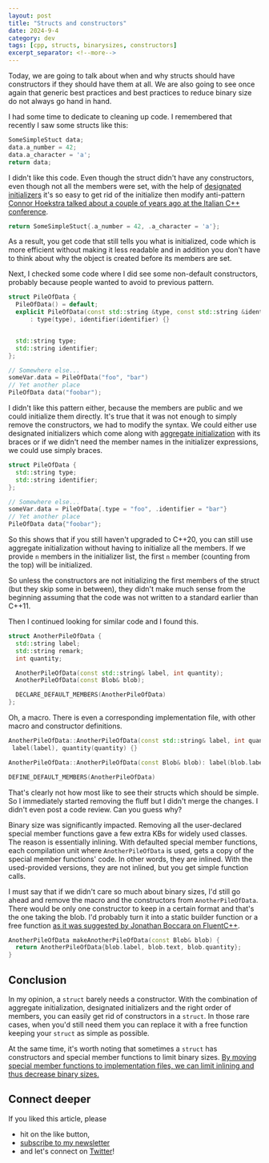 ```yaml
---
layout: post
title: "Structs and constructors"
date: 2024-9-4
category: dev
tags: [cpp, structs, binarysizes, constructors]
excerpt_separator: <!--more-->
---
```

Today, we are going to talk about when and why structs should have constructors if they should have them at all. We are also going to see once again that generic best practices and best practices to reduce binary size do not always go hand in hand.

I had some time to dedicate to cleaning up code. I remembered that recently I saw some structs like this:

```cpp
SomeSimpleStuct data;
data.a_number = 42;
data.a_character = 'a';
return data;
```

I didn't like this code. Even though the struct didn't have any constructors, even though not all the members were set, with the help of [designated initializers](https://en.cppreference.com/w/cpp/language/aggregate_initialization#Designated_initializers) it's so easy to get rid of the initialize then modify anti-pattern [Connor Hoekstra talked about a couple of years ago at the Italian C++ conference](https://www.youtube.com/live/CjHgL5EQdcY?si=0QEQc_uRH9gsb9io).

```cpp
return SomeSimpleStuct{.a_number = 42, .a_character = 'a'};
```

As a result, you get code that still tells you what is initialized, code which is more efficient without making it less readable and in addition you don't have to think about why the object is created before its members are set.

Next, I checked some code where I did see some non-default constructors, probably because people wanted to avoid to previous pattern.

```cpp
struct PileOfData {
  PileOfData() = default;
  explicit PileOfData(const std::string &type, const std::string &identifier = "")
      : type(type), identifier(identifier) {}


  std::string type;
  std::string identifier;
};

// Somewhere else...
someVar.data = PileOfData("foo", "bar")
// Yet another place
PileOfData data("foobar");
```

I didn't like this pattern either, because the members are public and we could initialize them directly. It's true that it was not enough to simply remove the constructors, we had to modify the syntax. We could either use designated initializers which come along with [aggregate initialization](https://www.sandordargo.com/blog/2024/04/17/initializations-part-2#aggregate-initialization) with its braces or if we didn't need the member names in the initializer expressions, we could use simply braces.

```cpp
struct PileOfData {
  std::string type;
  std::string identifier;
};

// Somewhere else...
someVar.data = PileOfData{.type = "foo", .identifier = "bar"}
// Yet another place
PileOfData data{"foobar"};
```

So this shows that if you still haven't upgraded to C++20, you can still use aggregate initialization without having to initialize all the members. If we provide `n` members in the initializer list, the first `n` member (counting from the top) will be initialized.

So unless the constructors are not initializing the first members of the struct (but they skip some in between), they didn't make much sense from the beginning assuming that the code was not written to a standard earlier than C++11.

Then I continued looking for similar code and I found this.

```cpp
struct AnotherPileOfData {
  std::string label;
  std::string remark;
  int quantity;

  AnotherPileOfData(const std::string& label, int quantity);
  AnotherPileOfData(const Blob& blob);

  DECLARE_DEFAULT_MEMBERS(AnotherPileOfData)
};

```

Oh, a macro. There is even a corresponding implementation file, with other macro and constructor definitions.

```cpp
AnotherPileOfData::AnotherPileOfData(const std::string& label, int quantity):
 label(label), quantity(quantity) {}

AnotherPileOfData::AnotherPileOfData(const Blob& blob): label(blob.label), remark(blob.text), quantity(blob.quantity) {}

DEFINE_DEFAULT_MEMBERS(AnotherPileOfData)
```

That's clearly not how most like to see their structs which should be simple. So I immediately started removing the fluff but I didn't merge the changes. I didn't even post a code review. Can you guess why?

Binary size was significantly impacted. Removing all the user-declared special member functions gave a few extra KBs for widely used classes. The reason is essentially inlining. With defaulted special member functions, each compilation unit where `AnotherPileOfData` is used, gets a copy of the special member functions' code. In other words, they are inlined. With the used-provided versions, they are not inlined, but you get simple function calls.

I must say that if we didn't care so much about binary sizes, I'd still go ahead and remove the macro and the constructors from `AnotherPileOfData`. There would be only one constructor to keep in a certain format and that's the one taking the blob. I'd probably turn it into a static builder function or a free function [as it was suggested by Jonathan Boccara on FluentC++](https://www.fluentcpp.com/2018/06/15/should-structs-have-constructors-in-cpp/).

```cpp
AnotherPileOfData makeAnotherPileOfData(const Blob& blob) {
  return AnotherPileOfData{blob.label, blob.text, blob.quantity};
}
```

## Conclusion

In my opinion, a `struct` barely needs a constructor. With the combination of aggregate initialization, designated initializers and the right order of members, you can easily get rid of constructors in a `struct`. In those rare cases, when you'd still need them you can replace it with a free function keeping your `struct` as simple as possible.

At the same time, it's worth noting that sometimes a `struct` has constructors and special member functions to limit binary sizes. [By moving special member functions to implementation files, we can limit inlining and thus decrease binary sizes.](https://www.sandordargo.com/blog/2023/02/01/special-functions-and-binary-sizes)

## Connect deeper

If you liked this article, please 
- hit on the like button,  
- [subscribe to my newsletter](http://eepurl.com/gvcv1j) 
- and let's connect on [Twitter](https://twitter.com/SandorDargo)!